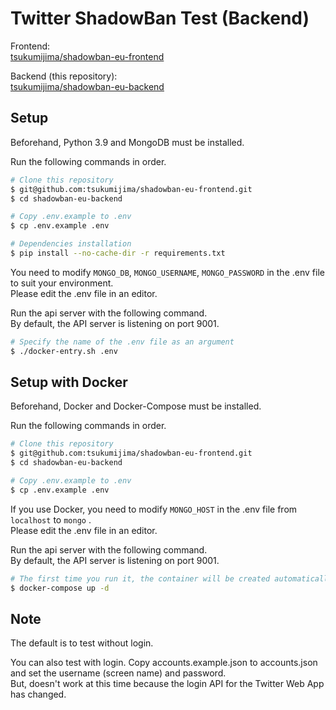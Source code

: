 
# Twitter ShadowBan Test (Backend)

Frontend:   
[tsukumijima/shadowban-eu-frontend](https://github.com/tsukumijima/shadowban-eu-frontend)

Backend (this repository):   
[tsukumijima/shadowban-eu-backend](https://github.com/tsukumijima/shadowban-eu-backend)

## Setup

Beforehand, Python 3.9 and MongoDB must be installed.

Run the following commands in order.

```bash
# Clone this repository
$ git@github.com:tsukumijima/shadowban-eu-frontend.git
$ cd shadowban-eu-backend

# Copy .env.example to .env
$ cp .env.example .env

# Dependencies installation
$ pip install --no-cache-dir -r requirements.txt
```

You need to modify `MONGO_DB`, `MONGO_USERNAME`, `MONGO_PASSWORD` in the .env file to suit your environment.  
Please edit the .env file in an editor.

Run the api server with the following command.  
By default, the API server is listening on port 9001.

```bash
# Specify the name of the .env file as an argument
$ ./docker-entry.sh .env
```

## Setup with Docker

Beforehand, Docker and Docker-Compose must be installed.

Run the following commands in order.

```bash
# Clone this repository
$ git@github.com:tsukumijima/shadowban-eu-frontend.git
$ cd shadowban-eu-backend

# Copy .env.example to .env
$ cp .env.example .env
```

If you use Docker, you need to modify `MONGO_HOST` in the .env file from `localhost` to `mongo` .  
Please edit the .env file in an editor.

Run the api server with the following command.  
By default, the API server is listening on port 9001.

```bash
# The first time you run it, the container will be created automatically
$ docker-compose up -d
```

## Note

The default is to test without login.

You can also test with login. Copy accounts.example.json to accounts.json and set the username (screen name) and password.  
But, doesn't work at this time because the login API for the Twitter Web App has changed.
